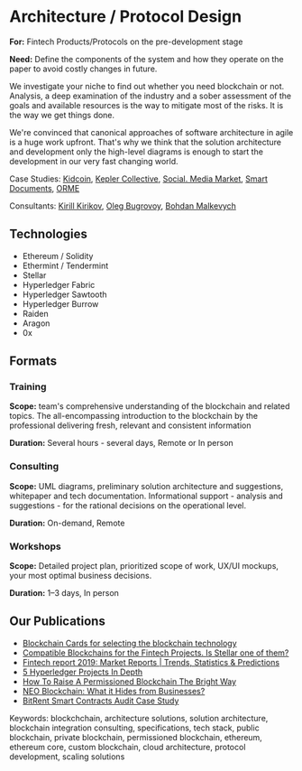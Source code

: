 # Architecture / Protocol Design

**For:** Fintech Products/Protocols on the pre-development stage

**Need:** Define the components of the system and how they operate on the paper to avoid costly changes in future. 

We investigate your niche to find out whether you need blockchain or not. Analysis, a deep examination of the industry and a sober assessment of the goals and available resources is the way to mitigate most of the risks. It is the way we get things done.

We're convinced that canonical approaches of software architecture in agile is a huge work upfront. That's why we think that the solution architecture and development only the high-level diagrams is enough to start the development in our very fast changing world. 

Case Studies: [Kidcoin](../case-studies/kidcoin.md), [Kepler Collective](../case-studies/kepler-collective.md), [Social. Media Market](../case-studies/social.-media-market.md), [Smart Documents](../solutions/asset-tracking/notarization-platform.md), [ORME](../case-studies/orme.md)

Consultants: [Kirill Kirikov](../organization/credentials-wip/kirill-kirikov.md), [Oleg Bugrovoy](../organization/credentials-wip/oleg-bugrovoy.md), [Bohdan Malkevych](../organization/credentials-wip/bohdan-malkevych.md)

## Technologies

* Ethereum / Solidity
* Ethermint / Tendermint
* Stellar
* Hyperledger Fabric
* Hyperledger Sawtooth
* Hyperledger Burrow
* Raiden
* Aragon
* 0x

## Formats

### Training 

**Scope:** team's comprehensive understanding of the blockchain and related topics. The all-encompassing introduction to the blockchain by the professional delivering fresh, relevant and consistent information

**Duration:** Several hours - several days, Remote or In person

### Consulting

**Scope:** UML diagrams, preliminary solution architecture and suggestions, whitepaper and tech documentation. Informational support - analysis and suggestions - for the rational decisions on the operational level.

**Duration:** On-demand, Remote

### Workshops

**Scope:** Detailed project plan, prioritized scope of work, UX/UI mockups, your most optimal business decisions.

**Duration:** 1–3 days, In person

## Our Publications

* [Blockchain Cards for selecting the blockchain technology](https://4irelabs.com/blockchain_cards)
* [Compatible Blockchains for the Fintech Projects. Is Stellar one of them?](https://4irelabs.com/blockchain-fintech-stellar)
* [Fintech report 2019: Market Reports \| Trends, Statistics‎ & Predictions](https://4irelabs.com/fintech-report)
* [5 Hyperledger Projects In Depth](https://medium.com/practical-blockchain/5-hyperledger-projects-in-depth-3d14c41f902b)
* [How To Raise A Permissioned Blockchain The Bright Way](https://medium.com/practical-blockchain/how-to-raise-a-permissioned-blockchain-the-bright-way-fb90230538ba)
* [NEO Blockchain: What it Hides from Businesses?](https://medium.com/practical-blockchain/neo-blockchain-what-it-hides-from-businesses-13853f169e9b)
* [BitRent Smart Contracts Audit Case Study](https://medium.com/practical-blockchain/bitrent-smart-contracts-audit-case-study-d7d61a34e9f7)

Keywords: blockchchain, architecture solutions, solution architecture, blockchain integration consulting, specifications, tech stack, public blockchain, private blockchain, permissioned blockchain, ethereum, ethereum core, custom blockchain, cloud architecture, protocol development, scaling solutions

